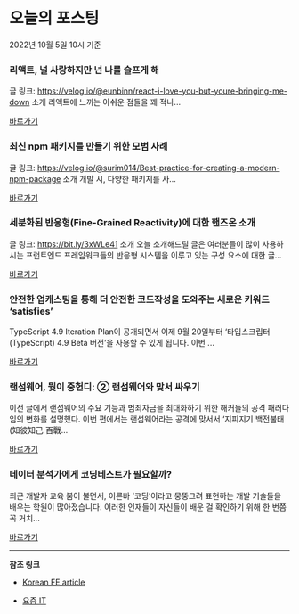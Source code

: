# 오늘의 포스팅 
2022년 10월 5일 10시 기준 

###  리액트, 널 사랑하지만 넌 나를 슬프게 해 

 글 링크: https://velog.io/@eunbinn/react-i-love-you-but-youre-bringing-me-down 소개 리액트에 느끼는 아쉬운 점들을 꽤 적나... 

 [바로가기](https://kofearticle.substack.com/p/korean-fe-article-e70) 

###  최신 npm 패키지를 만들기 위한 모범 사례 

 글 링크: https://velog.io/@surim014/Best-practice-for-creating-a-modern-npm-package 소개 개발 시, 다양한 패키지를 사... 

 [바로가기](https://kofearticle.substack.com/p/korean-fe-article-npm) 

###  세분화된 반응형(Fine-Grained Reactivity)에 대한 핸즈온 소개 

 글 링크: https://bit.ly/3xWLe41 소개 오늘 소개해드릴 글은 여러분들이 많이 사용하시는 프런트엔드 프레임워크들의 반응형 시스템을 이루고 있는 구성 요소에 대한 글... 

 [바로가기](https://kofearticle.substack.com/p/korean-fe-article-fine-grained-reactivity) 

### 안전한 업캐스팅을 통해 더 안전한 코드작성을 도와주는 새로운 키워드 ‘satisfies’ 

 TypeScript 4.9 Iteration Plan이 공개되면서 이제 9월 20일부터 ‘타입스크립터(TypeScript) 4.9 Beta 버전’을 사용할 수 있게 됩니다. 이번 ... 

 [바로가기](https://yozm.wishket.com/magazine/detail/1717/) 

### 랜섬웨어, 뭣이 중헌디: ② 랜섬웨어와 맞서 싸우기 

 이전 글에서 랜섬웨어의 주요 기능과 범죄자금을 최대화하기 위한 해커들의 공격 패러다임의 변화를 설명했다. 이번 편에서는 랜섬웨어라는 공격에 맞서서 ‘지피지기 백전불태(知彼知己 百戰... 

 [바로가기](https://yozm.wishket.com/magazine/detail/1715/) 

### 데이터 분석가에게 코딩테스트가 필요할까? 

 최근 개발자 교육 붐이 불면서, 이른바 ‘코딩’이라고 뭉뚱그려 표현하는 개발 기술들을 배우는 학원이 많아졌습니다. 이러한 인재들이 자신들이 배운 걸 확인하기 위해 한 번쯤 꼭 거치... 

 [바로가기](https://yozm.wishket.com/magazine/detail/1708/) 

---

**참조 링크**

- [Korean FE article](https://kofearticle.substack.com) 

- [요즘 IT](https://yozm.wishket.com/magazine) 

